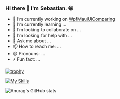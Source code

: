 ### Hi there 👋 I'm Sebastian. 😁

<!--
**bastiH96/bastiH96** is a ✨ _special_ ✨ repository because its `README.md` (this file) appears on your GitHub profile.

Here are some ideas to get you started:
-->

- 🔭 I’m currently working on [WpfMauiUiComparing](https://github.com/bastiH96/WpfMauiUiComparing.git)
- 🌱 I’m currently learning ...
- 👯 I’m looking to collaborate on ...
- 🤔 I’m looking for help with ...
- 💬 Ask me about ...
- 📫 How to reach me: ...
- 😄 Pronouns: ...
- ⚡ Fun fact: ...


[![trophy](https://github-profile-trophy.vercel.app/?username=bastiH96)](https://github.com/ryo-ma/github-profile-trophy)

[![My Skills](https://skillicons.dev/icons?i=cs,dotnet,unity,py,html,css,sqlite,git,github,figma,visualstudio,discord)](https://skillicons.dev)

![Anurag's GitHub stats](https://github-readme-stats.vercel.app/api?username=anuraghazra&show_icons=true&theme=tokyonight&custom_title=Sebastian%20GitHub%20Stats)

<!-- [![Top Langs](https://github-readme-stats.vercel.app/api/top-langs/?username=bastiH96)](https://github.com/anuraghazra/github-readme-stats&theme=tokyonight&layout=compact) -->
